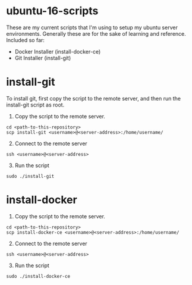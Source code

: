# ubuntu-16-scripts
These are my current scripts that I'm using to setup my ubuntu server environments. Generally these are for the sake of learning and reference. 
Included so far: 
- Docker Installer (install-docker-ce)
- Git Installer (install-git)

# install-git
To install git, first copy the script to the remote server, and then run the install-git script as root.

1. Copy the script to the remote server.
```
cd <path-to-this-repository>
scp install-git <username>@<server-address>:/home/username/
```
2. Connect to the remote server
```
ssh <username>@<server-address>
```
3. Run the script
```
sudo ./install-git
```

# install-docker
1. Copy the script to the remote server.
```
cd <path-to-this-repository>
scp install-docker-ce <username>@<server-address>:/home/username/
```
2. Connect to the remote server
```
ssh <username>@<server-address>
```
3. Run the script
```
sudo ./install-docker-ce
```
